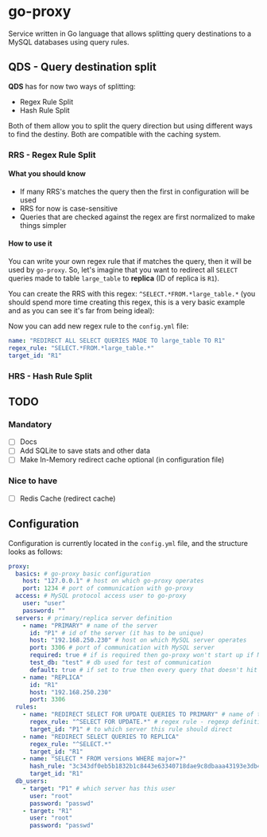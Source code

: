 # go-proxy

Service written in Go language that allows splitting query destinations to a MySQL databases using query rules.

## QDS - Query destination split

**QDS** has for now two ways of splitting:

- Regex Rule Split
- Hash Rule Split

Both of them allow you to split the query direction but using different ways to find the destiny. Both are compatible with the caching system.

### RRS - Regex Rule Split

#### What you should know

- If many RRS's matches the query then the first in configuration will be used
- RRS for now is case-sensitive
- Queries that are checked against the regex are first normalized to make things simpler

#### How to use it

You can write your own regex rule that if matches the query, then it will be used by `go-proxy`. So, let's imagine that you want to redirect all `SELECT` queries made to table `large_table` to **replica** (ID of replica is `R1`).

You can create the RRS with this regex: `^SELECT.*FROM.*large_table.*` (you should spend more time creating this regex, this is a very basic example and as you can see it's far from being ideal):

Now you can add new regex rule to the `config.yml` file:

```yml
name: "REDIRECT ALL SELECT QUERIES MADE TO large_table TO R1"
regex_rule: "SELECT.*FROM.*large_table.*"
target_id: "R1"
```

### HRS - Hash Rule Split

## TODO

### Mandatory

- [ ] Docs
- [ ] Add SQLite to save stats and other data
- [ ] Make In-Memory redirect cache optional (in configuration file)

### Nice to have

- [ ] Redis Cache (redirect cache)

## Configuration

Configuration is currently located in the `config.yml` file, and the structure looks as follows:

```yml
proxy:
  basics: # go-proxy basic configuration
    host: "127.0.0.1" # host on which go-proxy operates
    port: 1234 # port of communication with go-proxy
  access: # MySQL protocol access user to go-proxy  
    user: "user"
    password: ""
  servers: # primary/replica server definition
    - name: "PRIMARY" # name of the server 
      id: "P1" # id of the server (it has to be unique)
      host: "192.168.250.230" # host on which MySQL server operates
      port: 3306 # port of communication with MySQL server
      required: true # if is required then go-proxy won't start up if MySQL server is down
      test_db: "test" # db used for test of communication
      default: true # if set to true then every query that doesn't hit query rule will be redirected to this server
    - name: "REPLICA" 
      id: "R1"
      host: "192.168.250.230"
      port: 3306
  rules:
    - name: "REDIRECT SELECT FOR UPDATE QUERIES TO PRIMARY" # name of the query
      regex_rule: "^SELECT FOR UPDATE.*" # regex rule - regexp definition of rule  
      target_id: "P1" # to which server this rule should direct   
    - name: "REDIRECT SELECT QUERIES TO REPLICA" 
      regex_rule: "^SELECT.*"
      target_id: "R1"
    - name: "SELECT * FROM versions WHERE major=?"
      hash_rule: "3c343df0eb5b1832b1c8443e63340718dae9c8dbaaa43193e3db435d40dffe94" # hash rule - SHA-256 representation of normalized query
      target_id: "R1"
  db_users:
    - target: "P1" # which server has this user 
      user: "root"
      password: "passwd"
    - target: "R1"
      user: "root"
      password: "passwd"
```

